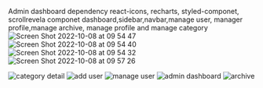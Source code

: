 Admin dashboard
dependency react-icons, recharts, styled-componet, scrollrevela
componet dashboard,sidebar,navbar,manage user, manager profile,manage archive, manage profile and manage category
![Screen Shot 2022-10-08 at 09 54 47](https://user-images.githubusercontent.com/52881874/194694284-b9c1d077-a095-4c05-8bba-85c19e7153dc.png)
![Screen Shot 2022-10-08 at 09 54 40](https://user-images.githubusercontent.com/52881874/194694286-aad73a89-fd15-4baa-8f5f-99b06f227664.png)
![Screen Shot 2022-10-08 at 09 54 32](https://user-images.githubusercontent.com/52881874/194694287-42d58d92-3eae-4f28-b622-93cbe4485603.png)
![Screen Shot 2022-10-08 at 09 57 26](https://user-images.githubusercontent.com/52881874/194694506-d125a27e-288a-4f53-86f0-acdeaea09632.png)

![category detail](https://user-images.githubusercontent.com/52881874/194694916-278e30bf-1f0a-4ad5-a4a4-ae87f23d5caa.png)
![add user](https://user-images.githubusercontent.com/52881874/194694918-1518af29-b4a1-4579-9af9-e8136a99699a.png)
![manage user](https://user-images.githubusercontent.com/52881874/194694920-0e988023-6274-468a-bf60-727446b36a08.png)
![admin dashboard](https://user-images.githubusercontent.com/52881874/194694922-f6920994-098f-4e22-a4df-7636d83a2e84.png)
![archive](https://user-images.githubusercontent.com/52881874/194694923-22b57297-0a87-4dd3-a686-1fa5868607e9.png)

